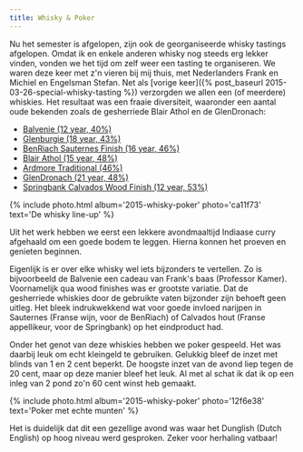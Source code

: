 ```yaml
---
title: Whisky & Poker
---
```

Nu het semester is afgelopen, zijn ook de georganiseerde whisky tastings afgelopen. Omdat ik en enkele anderen whisky nog steeds erg lekker vinden, vonden we het tijd om zelf weer een tasting te organiseren. We waren deze keer met z'n vieren bij mij thuis, met Nederlanders Frank en Michiel en Engelsman Stefan. Net als [vorige keer]({% post_baseurl 2015-03-26-special-whisky-tasting %}) verzorgden we allen een (of meerdere) whiskies. Het resultaat was een fraaie diversiteit, waaronder een aantal oude bekenden zoals de gesherriede Blair Athol en de GlenDronach:

- [Balvenie (12 year, 40%)](https://www.masterofmalt.com/whiskies/balvenie/balvenie-12-year-old-doublewood-whisky/)
- [Glenburgie (18 year, 43%)](https://www.masterofmalt.com/whiskies/glenburgie/glenburgie-18-year-old-19995-casks-6477-6448-signatory-whisky/)
- [BenRiach Sauternes Finish (16 year, 46%)](https://www.masterofmalt.com/whiskies/benriach-16-year-old-sauternes-finish-whisky/)
- [Blair Athol (15 year, 48%)](https://www.masterofmalt.com/whiskies/blair-athol/blair-athol-15-year-old-1998-cask-10342-old-particular-douglas-laing-whisky/)
- [Ardmore Traditional (46%)](https://www.masterofmalt.com/whiskies/ardmore-traditional-whisky/)
- [GlenDronach (21 year, 48%)](https://www.masterofmalt.com/whiskies/glendronach-21-year-old-parliament-whisky/)
- [Springbank Calvados Wood Finish (12 year, 53%)](https://www.masterofmalt.com/whiskies/springbank/springbank-12-year-old-calvados-wood-finish-whisky/)

{% include photo.html
    album='2015-whisky-poker'
    photo='ca11f73'
    text='De whisky line-up'
%}

Uit het werk hebben we eerst een lekkere avondmaaltijd Indiaase curry afgehaald om een goede bodem te leggen. Hierna konnen het proeven en genieten beginnen.

Eigenlijk is er over elke whisky wel iets bijzonders te vertellen. Zo is bijvoorbeeld de Balvenie een cadeau van Frank's baas (Professor Kamer). Voornamelijk qua wood finishes was er grootste variatie. Dat de gesherriede whiskies door de gebruikte vaten bijzonder zijn behoeft geen uitleg. Het bleek indrukwekkend wat voor goede invloed narijpen in Sauternes (Franse wijn, voor de BenRiach) of Calvados hout (Franse appellikeur, voor de Springbank) op het eindproduct had.

Onder het genot van deze whiskies hebben we poker gespeeld. Het was daarbij leuk om echt kleingeld te gebruiken. Gelukkig bleef de inzet met blinds van 1 en 2 cent beperkt. De hoogste inzet van de avond liep tegen de 20 cent, maar op deze manier bleef het leuk. Al met al schat ik dat ik op een inleg van 2 pond zo'n 60 cent winst heb gemaakt.

{% include photo.html
    album='2015-whisky-poker'
    photo='12f6e38'
    text='Poker met echte munten'
%}

Het is duidelijk dat dit een gezellige avond was waar het Dunglish (Dutch English) op hoog niveau werd gesproken. Zeker voor herhaling vatbaar!